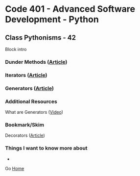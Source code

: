 # Code 401 - Advanced Software Development - Python

## Class Pythonisms - 42

Block intro

<!-- > An investment in knowledge pays the best interest. –  Benjamin Franklin -->


### Dunder Methods ([Article](https://dbader.org/blog/python-dunder-methods))


### Iterators ([Article](https://dbader.org/blog/python-iterators))


### Generators ([Article](https://dbader.org/blog/python-generators))


### Additional Resources

What are Generators ([Video](https://realpython.com/lessons/what-are-python-generators/))

### Bookmark/Skim

Decorators ([Article](https://realpython.com/primer-on-python-decorators/))

### Things I want to know more about

* 

Go [Home](index.md)